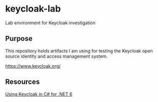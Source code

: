 # keycloak-lab
Lab environment for Keycloak investigation

## Purpose
This repository holds artifacts I am using for testing the Keycloak open source identity and access management system.

https://www.keycloak.org/

## Resources

[Using Keycloak in C# for .NET 6](https://nikiforovall.github.io/aspnetcore/dotnet/2022/08/24/dotnet-keycloak-auth.html)